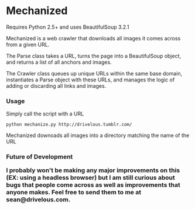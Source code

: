 <h1>Mechanized</h1>

<p>Requires Python 2.5+ and uses BeautifulSoup 3.2.1</p>

<p>Mechanized is a web crawler that downloads all images it comes across from a given URL.</p>

<p>The Parse class takes a URL, turns the page into a BeautifulSoup object, and returns a list of all anchors and images.</p>

<p>The Crawler class queues up unique URLs within the same base domain, instantiates a Parse object with these URLs, and manages the logic of adding or discarding all links and images.</p>

<h3>Usage</h3>

<p>Simply call the script with a URL</p>

<pre><code>python mechanize.py http://drivelous.tumblr.com/</code></pre>

<p>Mechanized downoads all images into a directory matching the name of the URL</p>

<h3>Future of Development</p>

<p>I probably won't be making any major improvements on this (EX: using a headless browser) but I am still curious about bugs that people come across as well as improvements that anyone makes. Feel free to send them to me at sean@drivelous.com.</p>
